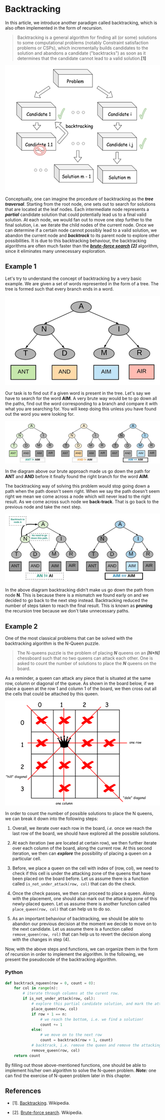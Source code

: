 # Backtracking
In this article, we introduce another paradigm called backtracking, which is also often implemented in the form of recursion.

>Backtracking is a general algorithm for finding all (or some) solutions to some computational problems (notably Constraint satisfaction problems or CSPs), which incrementally builds candidates to the solution and abandons a candidate ("backtracks") as soon as it determines that the candidate cannot lead to a valid solution.**[1]** 

![backtracking](images/backtracking.png)

Conceptually, one can imagine the procedure of backtracking as the ***tree traversal***. Starting from the root node, one sets out to search for solutions that are located at the leaf nodes. Each intermediate node represents a ***partial*** candidate solution that could potentially lead us to a final valid solution. At each node, we would fan out to move one step further to the final solution, i.e. we iterate the child nodes of the current node. Once we can determine if a certain node cannot possibly lead to a valid solution, we abandon the current node and ***backtrack*** to its parent node to explore other possibilities. It is due to this backtracking behaviour, the backtracking algorithms are often much faster than the ***[brute-force search](https://en.wikipedia.org/wiki/Brute-force_search) [2]*** algorithm, since it eliminates many unnecessary exploration. 

 

## Example 1
Let's try to understand the concept of backtracking by a very basic example. We are given a set of words represented in the form of a tree. The tree is formed such that every branch ends in a word.

![Word Tree](images/backtracking1.jpeg)

Our task is to find out if a given word is present in the tree. Let's say we have to search for the word **AIM**. A very brute way would be to go down all the paths, find out the word corresponding to a branch and compare it with what you are searching for. You will keep doing this unless you have found out the word you were looking for.

![Brute](images/backtracking2.jpeg)

In the diagram above our brute approach made us go down the path for **ANT** and **AND** before it finally found the right branch for the word **AIM**.

The backtracking way of solving this problem would stop going down a path when the path doesn't seem right. When we say the path doesn't seem right we mean we come across a node which will never lead to the right result. As we come across such node we **back-track**. That is go back to the previous node and take the next step.

![Brute](images/backtracking3.jpeg)

In the above diagram backtracking didn't make us go down the path from node **N**. This is because there is a mismatch we found early on and we decided to go back to the next step instead. Backtracking reduced the number of steps taken to reach the final result. This is known as **pruning** the recursion tree because we don't take unnecessary paths.

## Example 2
One of the most classical problems that can be solved with the backtracking algorithm is the N-Queen puzzle.

>The N-queens puzzle is the problem of placing ***N*** queens on an ***[N×N]*** chessboard such that no two queens can attack each other. One is asked to count the number of solutions to place the ***N*** queens on the board. 

As a reminder, a queen can attack any piece that is situated at the same row, column or diagonal of the queue. As shown in the board below, if we place a queen at the row 1 and column 1 of the board, we then cross out all the cells that could be attached by this queen. 

![n_queue_constraint](images/n_queue_constraint.png)

In order to count the number of possible solutions to place the N queens, we can break it down into the following steps:

1. Overall, we iterate over each row in the board, *i.e.* once we reach the last row of the board, we should have explored all the possible solutions.

2. At each iteration (we are located at certain row), we then further iterate over each column of the board, along the current row. At this second iteration, we then can ***explore*** the possibility of placing a queen on a particular cell.

3. Before, we place a queen on the cell with index of (row, col), we need to check if this cell is under the attacking zone of the queens that have been placed on the board before. Let us assume there is a function called `is_not_under_attack(row, col)` that can do the check.

4. Once the check passes, we then can proceed to place a queen. Along with the placement, one should also mark out the attacking zone of this newly-placed queen. Let us assume there is another function called `place_queen(row, col)` that can help us to do so.

5. As an important behaviour of backtracking, we should be able to abandon our previous decision at the moment we decide to move on to the next candidate. Let us assume there is a function called `remove_queen(row, rol)` that can help us to revert the decision along with the changes in step (4). 

Now, with the above steps and functions, we can organize them in the form of recursion in order to implement the algorithm. In the following, we present the pseudocode of the backtracking algorithm.

### Python
```python
def backtrack_nqueen(row = 0, count = 0):
    for col in range(n):
        # iterate through columns at the curent row.
        if is_not_under_attack(row, col):
            # explore this partial candidate solution, and mark the attacking zone
            place_queen(row, col)
            if row + 1 == n:
                # we reach the bottom, i.e. we find a solution!
                count += 1
            else:
                # we move on to the next row
                count = backtrack(row + 1, count)
            # backtrack, i.e. remove the queen and remove the attacking zone.
            remove_queen(row, col)
    return count
```



By filling out those above-mentioned functions, one should be able to implement his/her own algorithm to solve the N-queen problem. ***Note:*** one can find the exercise of N-queen problem later in this chapter.

## References 
- [1]. [Backtracking](https://en.wikipedia.org/wiki/Backtracking). Wikipedia.

- [2]. [Brute-force search](https://en.wikipedia.org/wiki/Brute-force_search). Wikipedia.